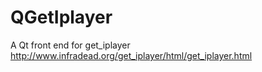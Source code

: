 QGetIplayer
===========

A Qt front end for get_iplayer http://www.infradead.org/get_iplayer/html/get_iplayer.html
